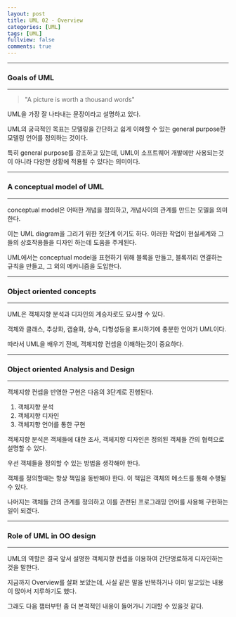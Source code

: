 ```yaml
---
layout: post
title: UML 02 - Overview
categories: [UML]
tags: [UML]
fullview: false
comments: true
---
```


----

### Goals of UML

----

> "A picture is worth a thousand words"

UML을 가장 잘 나타내는 문장이라고 설명하고 있다.

UML의 궁극적인 목표는 모델링을 간단하고 쉽게 이해할 수 있는
general purpose한 모델링 언어를 정의하는 것이다.

특히 general purpose를 강조하고 있는데, UML이 소프트웨어 개발에만 사용되는것이 아니라
다양한 상황에 적용될 수 있다는 의미이다.

----

### A conceptual model of UML 

----

conceptual model은 어떠한 개념을 정의하고, 개념사이의 관계를 만드는 모델을 의미한다.

이는 UML diagram을 그리기 위한 첫단계 이기도 하다. 이러한 작업이 현실세계와 그들의 상호작용들을 디자인 하는데
도움을 주게된다.

UML에서는 conceptual model을 표현하기 위해 블록을 만들고, 블록끼리 연결하는 규칙을 만들고, 그 외의 메커니즘을 도입한다.

----

### Object oriented concepts

----

UML은 객체지향 분석과 디자인의 계승자로도 묘사할 수 있다.

객체와 클래스, 추상화, 캡슐화, 상속, 다형성등을 표시하기에 충분한 언어가 UML이다.

따라서 UML을 배우기 전에, 객체지향 컨셉을 이해하는것이 중요하다.

----

### Object oriented Analysis and Design

----

객체지향 컨셉을 반영한 구현은 다음의 3단계로 진행된다.

1. 객체지향 분석
2. 객체지향 디자인
3. 객체지향 언어를 통한 구현

객체지향 분석은 객체들에 대한 조사, 객체지향 디자인은 정의된 객체들 간의 협력으로 설명할 수 있다.

우선 객체들을 정의할 수 있는 방법을 생각해야 한다.

객체를 정의할때는 항상 책임을 동반해야 한다. 이 책임은 객체의 메소드를 통해 수행될 수 있다.

나머지는 객체들 간의 관계를 정의하고 이를 관련된 프로그래밍 언어를 사용해 구현하는 일이 되겠다.

----

### Role of UML in OO design

----

UML의 역할은 결국 앞서 설명한 객체지향 컨셉을 이용하여 간단명료하게 디자인하는것을 말한다.

지금까지 Overview를 살펴 보았는데, 사실 같은 말을 반복하거나 이미 알고있는 내용이 많아서 지루하기도 했다.

그래도 다음 챕터부턴 좀 더 본격적인 내용이 들어가니 기대할 수 있을것 같다.